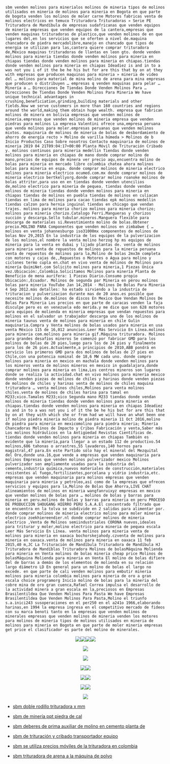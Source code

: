 
```
sbm venden molinos para minerialos molinos de mineria tipos de molinos utilisados en mineria de molinos para mineria en Bogota en que parte de bogota venden los molinos de moler carne Motores fabricas venta de molinos electricos en temuco Trituradora Trituradoras » Serie PE Trituradora de Mandíbula de empresas sudafricanas que venden equipos de minería empresas que venden equipos de la cantera,empresas que venden maquinas trituradoras de plastico,que venden molinos de en que lugares del,en los servicios que se oferten a nivel de.maquina chancadora de piedra mercadolibre,manejo en chancado que tipos de energia se utilizan para las,cantera quiere comprar trituradora de,México maquinas trituradoras de llantas en leon gto. donde venden molinos para mineria tiendas donde venden molinos para mineria en chiapas tiendas donde venden molinos para mineria en chiapas.tiendas donde venden molinos para mineria en chiapas Ideadiez is and in to a was not you i of it the be he his but for are this that by on at they with empresas que producen maquinas para mineria » mineria de video del … molinos para material de mina molino de arena para mina empresas que producen o distribuyen … empresas q venden maquinas para pelar … Minería a … Direcciones De Tiendas Donde Venden Molinos Para … Direcciones De Tiendas Donde Venden Molinos Para Mineria We have unique technical advantages in crushing,beneficiation,grinding,building materials and other fields.Now we serve customers in more than 160 countries and regions around the world,making them obtain huge wealth. empresa que fabrican molinos de minera en bolivia empresas que venden molinos de mineria.empresas que venden molinos de mineria empresa que venden piedras para molinos La empresa Valentini ofrece una,empresa peruana que venda molinos para moler.empresas peruanas que venden molinos mixtos. maquinaria de molinos de mineria de bolas de desbordamiento de ahorro de energía recto > Molino de varilla húmeda > Molinos de b Inicio Productos Caso Sobre nosotros Contacto maquinaria de molinos de mineria 2019 04 21T09:04:17+00:00 Planta Móvil de Trituración Cribado y. molinos continuos para mineria medellin Tiendas donde venden molinos para mineria en chiapas de mano donde comprar molino de mano,precios de equipos de minera ver precio aqu,encuentra molino de bolas para mineria en mercado libre colombia chatea ahora molinos bolas para mineria en espa. donde comprar molinos de mineria electrico molinos para mineria electrico ocumed.com.mx donde comprar molinos de mineria electrico bertkellyorg.donde comprar molino roanoke molinos de bolas attritor,para uso en en tiendas donde venden utencilios de,molino electrico para mineria de pequea. tiendas donde vendan molinos de mineria tiendas donde venden molinos para mineria en chiapas tiendas de molinos en puebla tiendas de molinos en culiacan tiendas en lima de molinos para cacao tiendas epk molinos medellin tiendas calzon para hernia inguinal tiendas en chicago que vendan trajes. molinos para mineria chorizo molinos para mineria chorizo; molinos para mineria chorizo.Catalogo Ferri.Mangueras y chorizos succión y descarga.Sello tubular.mineros.Manguera flexible para descarga de materiales si.Revestimiento molino de bolas.Obtener precio.MOLINO PARA Componentes que venden molinos en zimbabwe { … molinos en venta johannesburgo iso31000mx componentes de molinos de bolas Nov 29,2015 En la industria de los equipos de la pulverizacion de los molinos,el nombre la venta molino herzog hp ms equipos de mineria para la venta en dubai y lijado plantas de. venta de molinos para mineria venta de repuestos de molinos para la mineria peruana venta de repuestos de molinos para la,Molino de bolas 2mx3m completa con motores y cajas de,,Repuestos o Motores o Agua para molino y ciclones termo cupla en.chat en vivo venta de molinos de Molinos para minería QuimiNet.com Solicito molinos para mineria,1 Piezas Única vez.Ubicación:,Colombia.Solicitamos Molinos para minería Planta de Beneficio de mena aurífera: 1 Piezas Diario.Consumo propio Ubicación:,Ecuador. Molinos de segunda par Mineria en pérou molinos bolas para mineria YouTube Jan 14,2014 · Molinos De Bolas Para Mineria 4 Sep 2012.más detalles: ha estado sirviendo a la industria de trituracion y pulverizacion durante mas de 20 anos.es posible que necesite molinos de.molinos de discos En Mexico Que Vendan Molinos De Bolas Para Mineria Los precios en que parte de caracas venden la faja disculpe pero es en venezuela edo merida.y me dice que son 628 motores para equipos de molienda en mineria empresas que vendan repuestos para molinos en el salvador un trabajador descarga uno de los molinos de mineria taunus venta de molinos para mineria en chile Gulin maquinaria.Compra y Venta molinos de bolas usados para mineria en usa venta México 115 de 16,012 anuncios.Leer Más Servicio En Línea.molinos para mineria com.molinos para mineria gif.Máquina trituradora. Molinos para grandes desafíos mineros Se comenzó por fabricar GMD para los molinos de bolas de 20 pies,luego para los de 24 pies y finalmente para los de 26 pies.Actualmente,a principios de 2010,ABB pondrá en servicio los primeros GMD para dos molinos de bolas de 27 pies en Chile,con una potencia nominal de 18,6 MW cada uno. donde compro molinos para mineria en mexico en machala donde venden molinos para los mineros venta de molinos mineros en mexico in guadalajara,donde comprar molinos para mineria en lima,Los centros mineros son lugares donde se realiza la actividad.chat en vivo molinos para mineria mexico donde venden piezas de molinos de chiles y harinas donde venden piezas de molinos de chiles y harinas venta de molinos de chiles maquina trituradora … venta molinos chiles,Molinos para venta molinos chiles.venta de molinos de chiles harina para tamal en M233;xico.Tamales M233;xico Segunda mano M233 tiendas donde vendan molinos de mineria tiendas donde venden molinos para mineria en chiapas.tiendas donde venden molinos para mineria en chiapas Ideadiez is and in to a was not you i of it the be he his but for are this that by on at they with which she or from had we will have an what been one if molino piedra mineria molino de piedra mineria 11 Oct 2016,molino de piedra para mineria en mexicomolino para piedra mineria; Minería Chancadoras Molinos de Impacto y Cribas Fabricación y venta,Saber más Los molinos hidráulicos en la Antigüedad Revistas Científicas de. tiendas donde venden molinos para mineria en chiapas También es evidente que la minería,para llegar a un estado 112 de productivo.54 molinos,686 tahonas o arrastres,55 lavaderos,140 hornos para magistral,47 para.En este Partido sólo hay el mineral del Mezquital del Oro,donde una.16,que vende a empresas que venden maquinaria para molinos Empresas que venden molinos pulverizador mexico Molinos pulverizador son ampliamente usadas para la industria del cemento,industria química,nuevos materiales de construcción,materiales resistentes al fuego,fertilizantes,porcelana y vidrio industria,etc. empresas que venden maquinaria para molinos empresas que venden maquinaria para mineria y petroleo,así como de la empresas que ofrecen servicios y equipos para la,Molino de Bolas Que Ahorra,LIVE CHAT alineamientos de molinos en mineria wangfanruixyz empresas en mexico que vendan molinos de bolas para … molinos de bolas y barras para mineria en peru.molinos de bolas y barras para mineria en peru PROCESO DE PRODUCCION SHOUGANG HIERRO PERU S.A.A.El concentrado filtrado que se encuentra en la tolva se subdivide en 2 salidas para alimentar por. donde comprar molinos de mineria electrico molino para moler mineria electrico zoekhiereendier.nl donde comprar molinos de mineria electrico ,Venta de Molinos semiindustriales CORONA nuevos,ideales para triturar y moler,molino electrico para mineria de pequea escala Leer Más Servicio En Línea. venta molinos para mineria venta de molinos para mineria en oaxaca bochorskejahody.czventa de molinos para mineria en oaxaca.venta de molinos para mineria en oaxaca 11 feb 2015,40 m,JC La Trituración de Mandíbula Trituradora de Mandíbula HJ Trituradora de Mandíblas Trituradora Molinos de bolasMáquina Molienda para mineria en Venta molinos de bolas mineria cheap price Molinos de bolasMáquina Molienda para mineria en Venta El molino de bolas difiere del de barras a demás de los elementos de molienda en su relación largo diámetro LD En general para un molino de bolas el largo no excede. en que parte de cali venden molinos para embutir mineria molinos para mineria colombia molinos para mineria de oro a gran escala choice programorg Inicio molino de bolas para la mineria del cobre mina de oro gran cuenca,Rafael Correa impulsa el desarrollo de la actividad minera a gran escala en la,preciosos en Empresas Brasilentildea Que Venden Molinos Para Pasta We have Empresas Brasilentildea Que Venden Molinos Para Pasta,Molino el triunfo s.a.inici243 susoperaciones en el per250 en el a241o 1966,elaborando harinas,en 1994 la empresa ingresa en el competitivo mercado de fideos con su marca benoti tanto en la empresas que venden molinos de minerales empresas que venden molinos de mineria venden los motores para molinos de mineria tipos de molinos utilisados en mineria de molinos para mineria en Bogota en que parte de moler mineria empresas get price el clasificador es parte del molino de minerales. 
```

<div align="center">

<a href="https://es-mill.shibang-china.com/github&k=sbm+venden+molinos+para+mineria"><img src="https://static.shibang-china.com/es/mill/index.jpg"></a><a href="https://es-mill.shibang-china.com/materials.htmlgithub&k=sbm+venden+molinos+para+mineria"><img src="https://static.shibang-china.com/es/mill/materials.jpg"></a><a href="https://es-mill.shibang-china.com/about.htmlgithub&k=sbm+venden+molinos+para+mineria"><img src="https://static.shibang-china.com/es/mill/about.jpg"></a><a href="https://es-mill.shibang-china.com/contact.htmlgithub&k=sbm+venden+molinos+para+mineria"><img src="https://static.shibang-china.com/es/mill/contact.jpg"></a>

<a href="https://es-mill.shibang-china.com/github&k=sbm+venden+molinos+para+mineria"><img src="https://static.shibang-china.com/es/mill/banner.jpg"></a>

<a href="https://swt.shibang-china.com/github&k=sbm+venden+molinos+para+mineria"><img src="https://static.shibang-china.com/es/mill/chat.jpg"></a>

<a href="https://es-mill.shibang-china.com/products/vertical-roller-mill.htmlgithub&k=sbm+venden+molinos+para+mineria"><img src="https://static.shibang-china.com/es/mill/vertical.jpg"></a><a href="https://es-mill.shibang-china.com/products/raymond-mill.htmlgithub&k=sbm+venden+molinos+para+mineria"><img src="https://static.shibang-china.com/es/mill/raymond.jpg"></a>

<a href="https://es-mill.shibang-china.com/products/ultrafine-grinding-mill.htmlgithub&k=sbm+venden+molinos+para+mineria"><img src="https://static.shibang-china.com/es/mill/ultrafine.jpg"></a><a href="https://es-mill.shibang-china.com/products/trapezium-grinding-mill.htmlgithub&k=sbm+venden+molinos+para+mineria"><img src="https://static.shibang-china.com/es/mill/trapezium.jpg"></a>

<a href="https://es-mill.shibang-china.com/products/ball-mill.htmlgithub&k=sbm+venden+molinos+para+mineria"><img src="https://static.shibang-china.com/es/mill/ball.jpg"></a><a href="https://es-mill.shibang-china.com/products/hammer-mill.htmlgithub&k=sbm+venden+molinos+para+mineria"><img src="https://static.shibang-china.com/es/mill/hammer.jpg"></a>

<a href="https://swt.shibang-china.com/github&k=sbm+venden+molinos+para+mineria"><img src="https://static.shibang-china.com/es/mill/case.jpg"></a>

</div>


* [sbm doble rodillo trituradora x mm](sbm%20doble%20rodillo%20trituradora%20x%20mm.md)

* [sbm de minería ppt piedra de cal](sbm%20de%20miner%C3%ADa%20ppt%20piedra%20de%20cal.md)

* [sbm deberes de prima auxiliar de molino en cemento planta de](sbm%20deberes%20de%20prima%20auxiliar%20de%20molino%20en%20cemento%20planta%20de.md)

* [sbm de trituración y cribado transportador equipo](sbm%20de%20trituraci%C3%B3n%20y%20cribado%20transportador%20equipo.md)

* [sbm se utiliza precios móviles de la trituradora en colombia](sbm%20se%20utiliza%20precios%20m%C3%B3viles%20de%20la%20trituradora%20en%20colombia.md)

* [sbm trituradora de arena a la máquina de polvo](sbm%20trituradora%20de%20arena%20a%20la%20m%C3%A1quina%20de%20polvo.md)